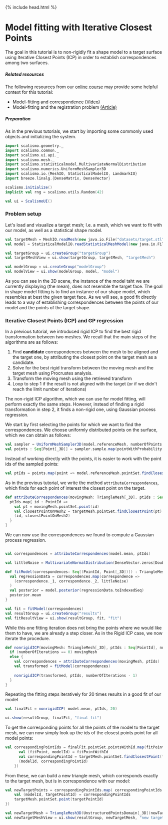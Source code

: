 {% include head.html %}

# Model fitting with Iterative Closest Points

The goal in this tutorial is to non-rigidly fit a shape model to a target surface using Iterative Closest Points (ICP)
in order to establish correspondences among two surfaces.

##### Related resources

The following resources from our [online course](https://www.futurelearn.com/courses/statistical-shape-modelling) may provide
some helpful context for this tutorial:

- Model-fitting and correspondence [(Video)](https://www.futurelearn.com/courses/statistical-shape-modelling/3/steps/250371)
- Model-fitting and the registration problem [(Article)](https://www.futurelearn.com/courses/statistical-shape-modelling/3/steps/250372)

##### Preparation

As in the previous tutorials, we start by importing some commonly used objects and initializing the system.

```scala
import scalismo.geometry._
import scalismo.common._
import scalismo.ui.api._
import scalismo.mesh._
import scalismo.statisticalmodel.MultivariateNormalDistribution
import scalismo.numerics.UniformMeshSampler3D
import scalismo.io.{MeshIO, StatisticalModelIO, LandmarkIO}
import breeze.linalg.{DenseMatrix, DenseVector}

scalismo.initialize()
implicit val rng = scalismo.utils.Random(42)

val ui = ScalismoUI()
```


### Problem setup

Let's load and visualize a target mesh; I.e. a mesh, which we want to fit with our model, as well as
a statistical shape model.

```scala
val targetMesh = MeshIO.readMesh(new java.io.File("datasets/target.stl")).get
val model = StatisticalModelIO.readStatisticalMeshModel(new java.io.File("datasets/bfm.h5")).get

val targetGroup = ui.createGroup("targetGroup")
val targetMeshView = ui.show(targetGroup, targetMesh, "targetMesh")

val modelGroup = ui.createGroup("modelGroup")
val modelView = ui.show(modelGroup, model, "model")
```

As you can see in the 3D scene, the instance of the model taht we are currently displaying (the mean),
does not resemble the target face. The goal in shape model fitting is to find an
instance of our shape model, which resembles at best the given target face.
As we will see, a good fit directly leads to a way of establishing correspondences between the points of our model and the points
of the target shape.

### Iterative Closest Points (ICP) and GP regression

In a previous tutorial, we introduced rigid ICP to find the best rigid transformation between two meshes.
We recall that the main steps of the algorithms are as follows:

1. Find **candidate** correspondences between the mesh to be aligned and the target one,
   by attributing the closest point on the target mesh as a candidate.
2. Solve for the best rigid transform between the moving mesh and the target mesh using Procrustes analysis.
3. Transform the moving mesh using the retrieved transform
4. Loop to step 1 if the result is not aligned with the target (or if we didn't reach the limit number of iterations)

The non-rigid ICP algorithm, which we can use for model fitting, will perform exactly the same steps.
However, instead of finding a rigid transformation in step 2, it finds a non-rigid one, using
Gaussian process regression.


We start by first selecting the points for which we want to find the correspondences. We choose uniformly distributed
points on the surface, which we can obtain as follows:

```scala
val sampler = UniformMeshSampler3D(model.referenceMesh, numberOfPoints = 5000)
val points : Seq[Point[_3D]] = sampler.sample.map(pointWithProbability => pointWithProbability._1) // we only want the points
```

Instead of working directly with the points, it is easier to work with the point ids of the sampled points:

```scala
val ptIds = points.map(point => model.referenceMesh.pointSet.findClosestPoint(point).id)
```

As in the previous tutorial, we write the method ```attributeCorrespondences```, which finds for each
point of interest the closest point on the target.

```scala
def attributeCorrespondences(movingMesh: TriangleMesh[_3D], ptIds : Seq[PointId]) : Seq[(PointId, Point[_3D])] = {
  ptIds.map{ id : PointId => 
    val pt = movingMesh.pointSet.point(id)
    val closestPointOnMesh2 = targetMesh.pointSet.findClosestPoint(pt).point
    (id, closestPointOnMesh2)
  } 
}
```

We can now use the correspondences we found to compute a Gaussian process regression.

```scala

val correspondences = attributeCorrespondences(model.mean, ptIds)

val littleNoise = MultivariateNormalDistribution(DenseVector.zeros[Double](3), DenseMatrix.eye[Double](3))

def fitModel(correspondences: Seq[(PointId, Point[_3D])]) : TriangleMesh[_3D] = { 
  val regressionData = correspondences.map(correspondence => 
    (correspondence._1, correspondence._2, littleNoise)
  )
  val posterior = model.posterior(regressionData.toIndexedSeq)
  posterior.mean
}

val fit = fitModel(correspondences)
val resultGroup = ui.createGroup("results")
val fitResultView = ui.show(resultGroup, fit, "fit")
```

While this one fitting iteration does not bring the points where we would like them to have, we are already
a step closer. As in the Rigid ICP case, we now iterate the procedure.

```scala
def nonrigidICP(movingMesh: TriangleMesh[_3D], ptIds : Seq[PointId], numberOfIterations : Int) : TriangleMesh[_3D] = {
  if (numberOfIterations == 0) movingMesh
  else {
    val correspondences = attributeCorrespondences(movingMesh, ptIds)     
    val transformed = fitModel(correspondences)
        
    nonrigidICP(transformed, ptIds, numberOfIterations - 1)
  }
}
```

Repeating the fitting steps iteratively for 20 times results in a good fit of our model

```scala
val finalFit = nonrigidICP( model.mean, ptIds, 20)

ui.show(resultGroup, finalFit, "final fit")
```

To get the corresponding points for all the points of the model to the target mesh, we can now simply
look up the ids of the closest points point for all model points:

```scala
val correspondingPointIds = finalFit.pointSet.pointsWithId.map(fitPointWithId => {
      val (fitPoint, modelId) = fitPointWithId
      val correspondingPointId = targetMesh.pointSet.findClosestPoint(fitPoint).id
      (modelId, correspondingPointId)
    }) 
```

From these, we can build a new triangle mesh, which corresponds exactly to the target mesh, but is in correspondence
with our model:

```scala
val newTargetPoints = correspondingPointIds.map( correspondingPointIds => {
    val (modelId, targetPointId) = correspondingPointIds
    targetMesh.pointSet.point(targetPointId)
})

val newTargetMesh = TriangleMesh3D(UnstructuredPointsDomain[_3D](newTargetPoints.toIndexedSeq), model.referenceMesh.triangulation)
val newTargetMeshView = ui.show(resultGroup, newTargetMesh, "new target mesh")
 
```

